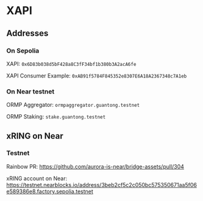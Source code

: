 # XAPI

## Addresses

### On Sepolia

XAPI: `0x6D83b038d5bF428a8C3fF34bf1b380b3A2acA6fe`

XAPI Consumer Example: `0xAB91f5784F845352e8307E6A18A2367348c7A1eb`

### On Near testnet

ORMP Aggregator: `ormpaggregator.guantong.testnet`

ORMP Staking: `stake.guantong.testnet`

## xRING on Near

### Testnet

Rainbow PR: <https://github.com/aurora-is-near/bridge-assets/pull/304>

xRING account on Near: <https://testnet.nearblocks.io/address/3beb2cf5c2c050bc575350671aa5f06e589386e8.factory.sepolia.testnet>

